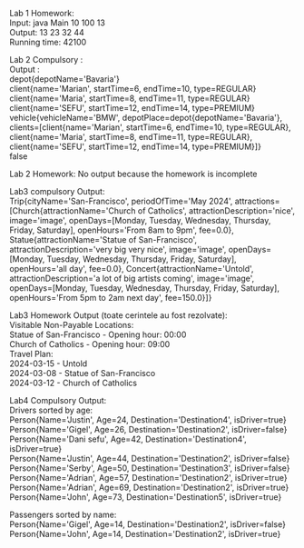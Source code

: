 Lab 1 Homework:  
Input: java Main 10 100 13  
Output: 
13 23 32 44  
Running time: 42100  

Lab 2 Compulsory :   
Output :   
depot{depotName='Bavaria'}  
client{name='Marian', startTime=6, endTime=10, type=REGULAR}  
client{name='Maria', startTime=8, endTime=11, type=REGULAR}  
client{name='SEFU', startTime=12, endTime=14, type=PREMIUM}  
vehicle{vehicleName='BMW', depotPlace=depot{depotName='Bavaria'}, clients=[client{name='Marian', startTime=6, endTime=10, type=REGULAR}, client{name='Maria', startTime=8, endTime=11, type=REGULAR}, client{name='SEFU', startTime=12, endTime=14, type=PREMIUM}]}  
false  

Lab 2 Homework: No output because the homework is incomplete  

Lab3 compulsory Output:  
Trip{cityName='San-Francisco', periodOfTime='May 2024', attractions=[Church{attractionName='Church of Catholics', attractionDescription='nice', image='image', openDays=[Monday, Tuesday, Wednesday, Thursday, Friday, Saturday], openHours='From 8am to 9pm', fee=0.0},  
Statue{attractionName='Statue of San-Francisco', attractionDescription='very big very nice', image='image', openDays=[Monday, Tuesday, Wednesday, Thursday, Friday, Saturday], openHours='all day', fee=0.0},   Concert{attractionName='Untold', attractionDescription='a lot of big artists coming', image='image', openDays=[Monday, Tuesday, Wednesday, Thursday, Friday, Saturday], openHours='From 5pm to 2am next day', fee=150.0}]}  

Lab3 Homework Output (toate cerintele au fost rezolvate):   
Visitable Non-Payable Locations:  
Statue of San-Francisco - Opening hour: 00:00  
Church of Catholics - Opening hour: 09:00  
Travel Plan:   
2024-03-15 - Untold  
2024-03-08 - Statue of San-Francisco  
2024-03-12 - Church of Catholics     

Lab4 Compulsory Output:   
Drivers sorted by age:   
Person{Name='Justin', Age=24, Destination='Destination4', isDriver=true}  
Person{Name='Gigel', Age=26, Destination='Destination2', isDriver=false}  
Person{Name='Dani sefu', Age=42, Destination='Destination4', isDriver=true}  
Person{Name='Justin', Age=44, Destination='Destination2', isDriver=false}  
Person{Name='Serby', Age=50, Destination='Destination3', isDriver=false}  
Person{Name='Adrian', Age=57, Destination='Destination2', isDriver=true}  
Person{Name='Adrian', Age=69, Destination='Destination2', isDriver=true}  
Person{Name='John', Age=73, Destination='Destination5', isDriver=true}  
  
Passengers sorted by name:  
Person{Name='Gigel', Age=14, Destination='Destination2', isDriver=false}  
Person{Name='John', Age=14, Destination='Destination2', isDriver=true}  
  
